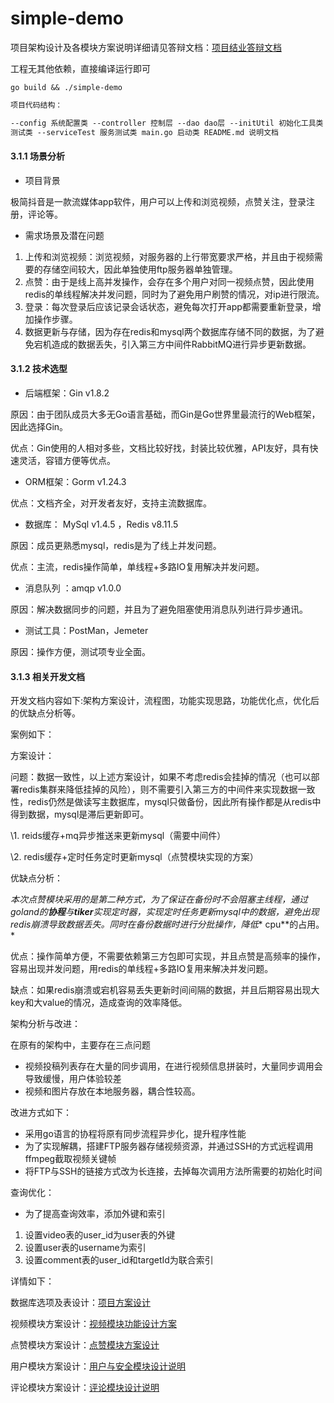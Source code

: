 # simple-demo

项目架构设计及各模块方案说明详细请见答辩文档：[项目结业答辩文档](https://asbmk9lxgu.feishu.cn/docx/J2o8dEJWCo8tP4xT8r3c2FPJny1)

工程无其他依赖，直接编译运行即可

```shell
go build && ./simple-demo
```

```markdown
项目代码结构：

--config 系统配置类 --controller 控制层 --dao dao层 --initUtil 初始化工具类 --middleware 中间件 --public 视频存放文件夹 --service service层 --test
测试类 --serviceTest 服务测试类 main.go 启动类 README.md 说明文档
```

#### 3.1.1 场景分析

- 项目背景

极简抖音是一款流媒体app软件，用户可以上传和浏览视频，点赞关注，登录注册，评论等。

- 需求场景及潜在问题

1. 上传和浏览视频：浏览视频，对服务器的上行带宽要求严格，并且由于视频需要的存储空间较大，因此单独使用ftp服务器单独管理。
2. 点赞：由于是线上高并发操作，会存在多个用户对同一视频点赞，因此使用redis的单线程解决并发问题，同时为了避免用户刷赞的情况，对ip进行限流。
3. 登录：每次登录后应该记录会话状态，避免每次打开app都需要重新登录，增加操作步骤。
4. 数据更新与存储，因为存在redis和mysql两个数据库存储不同的数据，为了避免宕机造成的数据丢失，引入第三方中间件RabbitMQ进行异步更新数据。

#### 3.1.2 技术选型

+ 后端框架：Gin v1.8.2

原因：由于团队成员大多无Go语言基础，而Gin是Go世界里最流行的Web框架，因此选择Gin。

优点：Gin使用的人相对多些，文档比较好找，封装比较优雅，API友好，具有快速灵活，容错方便等优点。

+ ORM框架：Gorm v1.24.3

优点：文档齐全，对开发者友好，支持主流数据库。

+ 数据库： MySql v1.4.5 ，Redis v8.11.5

原因：成员更熟悉mysql，redis是为了线上并发问题。

优点：主流，redis操作简单，单线程+多路IO复用解决并发问题。

+ 消息队列 ：amqp v1.0.0

原因：解决数据同步的问题，并且为了避免阻塞使用消息队列进行异步通讯。

+ 测试工具：PostMan，Jemeter

原因：操作方便，测试项专业全面。

#### 3.1.3 相关开发文档

开发文档内容如下:架构方案设计，流程图，功能实现思路，功能优化点，优化后的优缺点分析等。

案例如下：

方案设计：

问题：数据一致性，以上述方案设计，如果不考虑redis会挂掉的情况（也可以部署redis集群来降低挂掉的风险），则不需要引入第三方的中间件来实现数据一致性，redis仍然是做读写主数据库，mysql只做备份，因此所有操作都是从redis中得到数据，mysql是滞后更新即可。

\1. reids缓存+mq异步推送来更新mysql（需要中间件）

\2. redis缓存+定时任务定时更新mysql（点赞模块实现的方案）

优缺点分析：

*本次点赞模块采用的是第二种方式，为了保证在备份时不会阻塞主线程，通过goland的**协程**与**tiker**实现定时器，实现定时任务更新mysql中的数据，避免出现redis崩溃导致数据丢失。同时在备份数据时进行分批操作，降低**
cpu**的占用。*

优点：操作简单方便，不需要依赖第三方包即可实现，并且点赞是高频率的操作，容易出现并发问题，用redis的单线程+多路IO复用来解决并发问题。

缺点：如果redis崩溃或宕机容易丢失更新时间间隔的数据，并且后期容易出现大key和大value的情况，造成查询的效率降低。

架构分析与改进：

在原有的架构中，主要存在三点问题

- 视频投稿列表存在大量的同步调用，在进行视频信息拼装时，大量同步调用会导致缓慢，用户体验较差
- 视频和图片存放在本地服务器，耦合性较高。

改进方式如下：

- 采用go语言的协程将原有同步流程异步化，提升程序性能
- 为了实现解耦，搭建FTP服务器存储视频资源，并通过SSH的方式远程调用ffmpeg截取视频关键帧
- 将FTP与SSH的链接方式改为长连接，去掉每次调用方法所需要的初始化时间

查询优化：

- 为了提高查询效率，添加外键和索引

1. 设置video表的user_id为user表的外键
2. 设置user表的username为索引
3. 设置comment表的user_id和targetId为联合索引

详情如下：

数据库选项及表设计：[项目方案设计](https://asbmk9lxgu.feishu.cn/docx/OtiadyKyno3VDGxyOLVcsouGnNO)

视频模块方案设计：[视频模块功能设计方案](https://asbmk9lxgu.feishu.cn/docx/TovBdGTEvoaDcFxXvMWcbARxnHc)

点赞模块方案设计：[点赞模块方案设计](https://asbmk9lxgu.feishu.cn/docx/ZGFOd3UgGoTTWux9TYkc9wCUnSg)

用户模块方案设计：[用户与安全模块设计说明 ](https://asbmk9lxgu.feishu.cn/docx/GbBCdRtvloZVabxfdeKc8ZcZnid)

评论模块方案设计：[评论模块设计说明](https://ghqjrqsxpx.feishu.cn/docx/JxeGd9QfHo2fXFxRrSicDQerneh) 